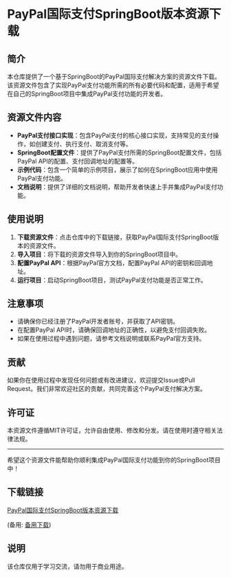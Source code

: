 # PayPal国际支付SpringBoot版本资源下载

## 简介

本仓库提供了一个基于SpringBoot的PayPal国际支付解决方案的资源文件下载。该资源文件包含了实现PayPal支付功能所需的所有必要代码和配置，适用于希望在自己的SpringBoot项目中集成PayPal支付功能的开发者。

## 资源文件内容

- **PayPal支付接口实现**：包含PayPal支付的核心接口实现，支持常见的支付操作，如创建支付、执行支付、取消支付等。
- **SpringBoot配置文件**：提供了PayPal支付所需的SpringBoot配置文件，包括PayPal API的配置、支付回调地址的配置等。
- **示例代码**：包含一个简单的示例项目，展示了如何在SpringBoot应用中使用PayPal支付功能。
- **文档说明**：提供了详细的文档说明，帮助开发者快速上手并集成PayPal支付功能。

## 使用说明

1. **下载资源文件**：点击仓库中的下载链接，获取PayPal国际支付SpringBoot版本的资源文件。
2. **导入项目**：将下载的资源文件导入到你的SpringBoot项目中。
3. **配置PayPal API**：根据PayPal官方文档，配置PayPal API的密钥和回调地址。
4. **运行项目**：启动SpringBoot项目，测试PayPal支付功能是否正常工作。

## 注意事项

- 请确保你已经注册了PayPal开发者账号，并获取了API密钥。
- 在配置PayPal API时，请确保回调地址的正确性，以避免支付回调失败。
- 如果在使用过程中遇到问题，请参考文档说明或联系PayPal官方支持。

## 贡献

如果你在使用过程中发现任何问题或有改进建议，欢迎提交Issue或Pull Request。我们非常欢迎社区的贡献，共同完善这个PayPal支付解决方案。

## 许可证

本资源文件遵循MIT许可证，允许自由使用、修改和分发。请在使用时遵守相关法律法规。

---

希望这个资源文件能帮助你顺利集成PayPal国际支付功能到你的SpringBoot项目中！

## 下载链接
[PayPal国际支付SpringBoot版本资源下载](https://pan.quark.cn/s/34ac3959bbab) 

(备用: [备用下载](https://pan.baidu.com/s/1_HNBIkgn72TTRh2KTTZe3w?pwd=337u))

## 说明

该仓库仅用于学习交流，请勿用于商业用途。

